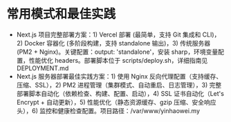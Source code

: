 # 常用模式和最佳实践

- Next.js 项目完整部署方案：1) Vercel 部署 (最简单，支持 Git 集成和 CLI)，2) Docker 容器化 (多阶段构建，支持 standalone 输出)，3) 传统服务器 (PM2 + Nginx)。关键配置：output: 'standalone'，安装 sharp，环境变量配置，性能优化 headers。部署脚本位于 scripts/deploy.sh，详细指南见 DEPLOYMENT.md
- Next.js 服务器部署最佳实践方案：1) 使用 Nginx 反向代理配置（支持缓存、压缩、SSL），2) PM2 进程管理（集群模式、自动重启、日志管理），3) 完整部署脚本自动化（依赖检查、构建、配置、启动），4) SSL 证书自动化（Let's Encrypt + 自动更新），5) 性能优化（静态资源缓存、gzip 压缩、安全响应头），6) 监控和健康检查配置。项目路径：/var/www/yinhaowei.my
